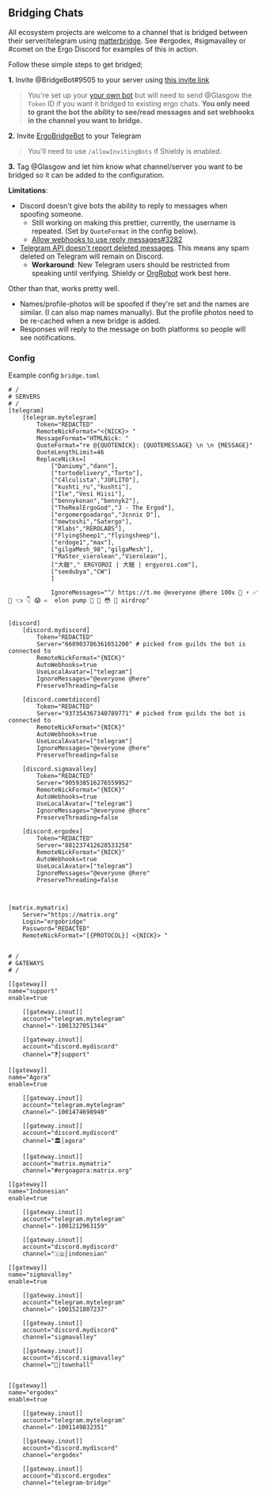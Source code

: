 ## Bridging Chats

All ecosystem projects are welcome to a channel that is bridged between their server/telegram using [matterbridge](https://github.com/42wim/matterbridge). See #ergodex, #sigmavalley or #comet on the Ergo Discord for examples of this in action.

Follow these simple steps to get bridged;

**1.** Invite @BridgeBot#9505 to your server using [this invite link](https://discordapp.com/oauth2/authorize?&client_id=910495131646455808&scope=bot&permissions=536870912)

> You're set up your [your own bot](https://github.com/42wim/matterbridge/wiki/Discord-bot-setup) but will need to send @Glasgow the `Token` ID if you want it bridged to existing ergo chats. **You only need to grant the bot the ability to see/read messages and set webhooks in the channel you want to bridge.** 

**2.** Invite [ErgoBridgeBot](https://t.me/ErgoBridgeBot) to your Telegram

> You'll need to use `/allowInvitingBots` if Shieldy is enabled.  

**3.** Tag @Glasgow and let him know what channel/server you want to be bridged so it can be added to the configuration. 

**Limitations**:
- Discord doesn't give bots the ability to reply to messages when spoofing someone. 
  - Still working on making this prettier, currently, the username is repeated. (Set by `QuoteFormat` in the config below).
  - [Allow webhooks to use reply messages#3282](https://github.com/discord/discord-api-docs/discussions/3282)
- [Telegram API doesn't report deleted messages](https://github.com/42wim/matterbridge/wiki/FAQ#matterbridge-is-not-deleting-messages-from-telegram-to-other-bridges). This means any spam deleted on Telegram will remain on Discord.  
   - **Workaround**: New Telegram users should be restricted from speaking until verifying. Shieldy or [OrgRobot](http://orgrobot.io/) work best here. 

Other than that, works pretty well. 
- Names/profile-photos will be spoofed if they're set and the names are similar. (I can also map names manually). But the profile photos need to be re-cached when a new bridge is added. 
- Responses will reply to the message on both platforms so people will see notifications. 

### Config

Example config `bridge.toml`

```
# / 
# SERVERS
# / 
[telegram]
    [telegram.mytelegram]
        Token="REDACTED"
        RemoteNickFormat="<{NICK}> "
        MessageFormat="HTMLNick: "
        QuoteFormat="re @{QUOTENICK}: {QUOTEMESSAGE} \n \n {MESSAGE}"
        QuoteLengthLimit=46
        ReplaceNicks=[
            ["Daniumy","dann"], 
            ["tortodelivery","Torto"],
            ["C4lculista","JOFLITO"],
            ["kushti_ru","kushti"],
            ["Ile","Vesi Hiisi"],
            ["bennykonan","bennyk2"],
            ["TheRealErgoGod","J - The Ergod"],
            ["ergomergoadargo","Jεnniε D"],
            ["mewtoshi","Satergo"],
            ["Rlabs","REROLABS"],
            ["FlyingSheep1","flyingsheep"],
            ["erdoge1","max"],
            ["gilgaMesh_98","gilgaMesh"],
            ["MaSter_vierolean","Vierolean"],
            ["大鎧"," ERGYOROI | 大鎧 | ergyoroi.com"],
            ["seedubya","CW"]
            ]
            
            IgnoreMessages="^/ https://t.me @everyone @here 100x 💎 ⚡️ ✅ 🚀 👈 👇 😱 ✍️  elon pump 🎉 🎊 😳 🤗 airdrop"


[discord]
    [discord.mydiscord]
        Token="REDACTED" 
        Server="668903786361651200" # picked from guilds the bot is connected to
        RemoteNickFormat="{NICK}"
        AutoWebhooks=true
        UseLocalAvatar=["telegram"]
        IgnoreMessages="@everyone @here"
        PreserveThreading=false
    
    [discord.cometdiscord]
        Token="REDACTED" 
        Server="937354367340789771" # picked from guilds the bot is connected to
        RemoteNickFormat="{NICK}"
        AutoWebhooks=true
        UseLocalAvatar=["telegram"]
        IgnoreMessages="@everyone @here"
        PreserveThreading=false

    [discord.sigmavalley]
        Token="REDACTED" 
        Server="905938516276559952" 
        RemoteNickFormat="{NICK}"
        AutoWebhooks=true
        UseLocalAvatar=["telegram"]
        IgnoreMessages="@everyone @here"
        PreserveThreading=false

    [discord.ergodex]
        Token="REDACTED" 
        Server="881237412628533258" 
        RemoteNickFormat="{NICK}"
        AutoWebhooks=true
        UseLocalAvatar=["telegram"]
        IgnoreMessages="@everyone @here"
        PreserveThreading=false



[matrix.mymatrix]
    Server="https://matrix.org"
    Login="ergobridge"
    Password="REDACTED"
    RemoteNickFormat="[{PROTOCOL}] <{NICK}> "


# / 
# GATEWAYS
# / 

[[gateway]]
name="support"
enable=true

    [[gateway.inout]]
    account="telegram.mytelegram"
    channel="-1001327051344"

    [[gateway.inout]]
    account="discord.mydiscord"
    channel="❓│support"

[[gateway]]
name="Agora"
enable=true

    [[gateway.inout]]
    account="telegram.mytelegram"
    channel="-1001474698940"

    [[gateway.inout]]
    account="discord.mydiscord"
    channel="🏛│agora"

    [[gateway.inout]]
    account="matrix.mymatrix"
    channel="#ergoagora:matrix.org"

[[gateway]]
name="Indonesian"
enable=true

    [[gateway.inout]]
    account="telegram.mytelegram"
    channel="-1001212963159"

    [[gateway.inout]]
    account="discord.mydiscord"
    channel="🇮🇩│indonesian" 

[[gateway]]
name="sigmavalley"
enable=true

    [[gateway.inout]]
    account="telegram.mytelegram"
    channel="-1001521807237"

    [[gateway.inout]]
    account="discord.mydiscord"
    channel="sigmavalley" 

    [[gateway.inout]]
    account="discord.sigmavalley"
    channel="🌈│townhall" 


[[gateway]]
name="ergodex"
enable=true

    [[gateway.inout]]
    account="telegram.mytelegram"
    channel="-1001149832351"

    [[gateway.inout]]
    account="discord.mydiscord"
    channel="ergodex"

    [[gateway.inout]]
    account="discord.ergodex"
    channel="telegram-bridge"
```